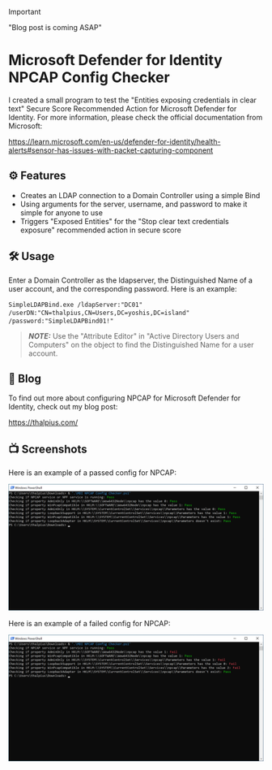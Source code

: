 > [!IMPORTANT]
> "Blog post is coming ASAP"

# Microsoft Defender for Identity NPCAP Config Checker

I created a small program to test the "Entities exposing credentials in clear text" Secure Score Recommended Action for Microsoft Defender for Identity. For more information, please check the official documentation from Microsoft:

https://learn.microsoft.com/en-us/defender-for-identity/health-alerts#sensor-has-issues-with-packet-capturing-component

## ⚙️ Features

- Creates an LDAP connection to a Domain Controller using a simple Bind
- Using arguments for the server, username, and password to make it simple for anyone to use
- Triggers "Exposed Entities" for the "Stop clear text credentials exposure" recommended action in secure score

## 🛠️ Usage

Enter a Domain Controller as the ldapserver, the Distinguished Name of a user account, and the corresponding password. Here is an example:
````
SimpleLDAPBind.exe /ldapServer:"DC01" /userDN:"CN=thalpius,CN=Users,DC=yoshis,DC=island" /password:"SimpleLDAPBind01!"
````

> **_NOTE:_** Use the "Attribute Editor" in "Active Directory Users and Computers" on the object to find the Distinguished Name for a user account.

## 📄 Blog

To find out more about configuring NPCAP for Microsoft Defender for Identity, check out my blog post:

https://thalpius.com/

## 📺 Screenshots
Here is an example of a passed config for NPCAP:

![Alt text](/Screenshots/MicrosoftDefenderForIdentityNPCAPConfigChecker01.png?raw=true "Microsoft Defender for Identity NPCAP Config Checker Pass")

Here is an example of a failed config for NPCAP:

![Alt text](/Screenshots/MicrosoftDefenderForIdentityNPCAPConfigChecker02.png?raw=true "Microsoft Defender for Identity NPCAP Config Checker Fail")
